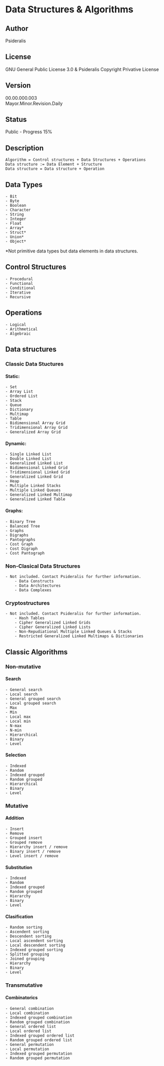 # Data Structures & Algorithms
## Author
Psideralis
## License
GNU General Public License 3.0 & Psideralis Copyright Privative License
## Version
00.00.000.003 </br>
Mayor.Minor.Revision.Daily
## Status
Public - Progress 15%
## Description
	Algorithm = Control structures + Data Structures + Operations
	Data structure := Data Element + Structure
	Data structure = Data structure + Operation 

## Data Types
	- Bit
	- Byte
	- Boolean
	- Character
	- String
	- Integer
	- Float
	- Array*
	- Struct*
	- Union*
	- Object*
*Not primitive data types but data elements in data structures.

## Control Structures
	- Procedural 
	- Functional
	- Conditional
	- Iterative 
	- Recursive

## Operations
	- Logical
	- Arithmetical
	- Algebraic

## Data structures
### Classic Data Stuctures
#### Static:
	- Set
	- Array List
	- Ordered List
	- Stack
	- Queue
	- Dictionary
	- Multimap
	- Table
	- Bidimensional Array Grid
	- Tridimensional Array Grid
	- Generalized Array Grid
#### Dynamic:
	- Single Linked List
	- Double Linked List
	- Generalized Linked List
	- Bidimensional Linked Grid
	- Tridimensional Linked Grid
	- Generalized Linked Grid
	- Heap
	- Multiple Linked Stacks
	- Multiple Linked Queues
	- Generalized Linked Multimap
	- Generalized Linked Table
#### Graphs:
	- Binary Tree
	- Balanced Tree
	- Graphs
	- Digraphs
	- Pantographs
	- Cost Graph
	- Cost Digraph
	- Cost Pantograph
### Non-Clasical Data Structures
	- Not included. Contact Psideralis for further information.
		- Data Constructs
		- Data Architectures
		- Data Complexes
### Cryptostructures
	- Not included. Contact Psideralis for further information.
		- Hash Tables
		- Cipher Generalized Linked Grids
		- Cipher Generalized Linked Lists
		- Non-Repudiational Multiple Linked Queues & Stacks
		- Restricted Generalized Linked Multimaps & Dictionaries

## Classic Algorithms
### Non-mutative
#### Search
	- General search
	- Local search
	- General grouped search
	- Local grouped search
	- Max
	- Min
	- Local max
	- Local min
	- N-max
	- N-min
	- Hierarchical
	- Binary
	- Level
#### Selection
	- Indexed
	- Random
	- Indexed grouped
	- Random grouped
	- Hierarchical
	- Binary
	- Level

### Mutative
#### Addition
	- Insert
	- Remove
	- Grouped insert
	- Grouped remove
	- Hierarchy insert / remove
	- Binary insert / remove
	- Level insert / remove
#### Substitution
	- Indexed
	- Random
	- Indexed grouped
	- Random grouped
	- Hierarchy
	- Binary
	- Level
#### Clasification
	- Random sorting
	- Ascendent sorting
	- Descendent sorting
	- Local ascendent sorting
	- Local descendent sorting
	- Indexed grouped sorting
	- Splitted grouping
	- Joined grouping
	- Hierarchy
	- Binary
	- Level

### Transmutative
#### Combinatorics
	- General combination
	- Local combination
	- Indexed grouped combination
	- Random grouped combination
	- General ordered list
	- Local ordered list
	- Indexed grouped ordered list
	- Random grouped ordered list
	- General permutation
	- Local permutation
	- Indexed grouped permutation
	- Random grouped permutation